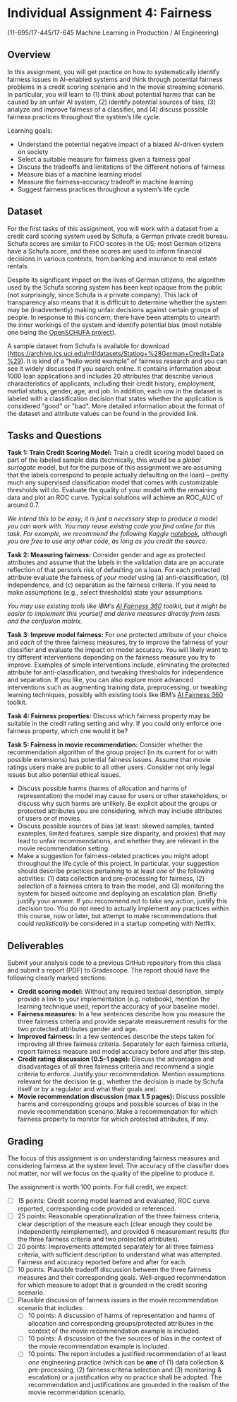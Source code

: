 # Individual Assignment 4: Fairness

(11-695/17-445/17-645 Machine Learning in Production / AI Engineering)

## Overview

In this assignment, you will get practice on how to systematically identify fairness issues in AI-enabled systems and think through potential fairness problems in a credit scoring scenario and in the movie streaming scenario. In particular, you will learn to (1) think about potential harms that can be caused by an unfair AI system, (2) identify potential sources of bias, (3) analyze and improve fairness of a classifier, and (4) discuss possible fairness practices throughout the system’s life cycle.

Learning goals:
* Understand the potential negative impact of a biased AI-driven system on society
* Select a suitable measure for fairness given a fairness goal 
* Discuss the tradeoffs and limitations of the different notions of fairness
* Measure bias of a machine learning model
* Measure the fairness–accuracy tradeoff in machine learning
* Suggest fairness practices throughout a system’s life cycle

## Dataset

For the first tasks of this assignment, you will work with a dataset from a credit card scoring system used by Schufa, a German private credit bureau. Schufa scores are similar to FICO scores in the US; most German citizens have a Schufa score, and these scores are used to inform financial decisions in various contexts, from banking and insurance to real estate rentals.

Despite its significant impact on the lives of German citizens, the algorithm used by the Schufa scoring system has been kept opaque from the public (not surprisingly, since Schufa is a private company). This lack of transparency also means that it is difficult to determine whether the system may be (inadvertently) making unfair decisions against certain groups of people. In response to this concern, there have been attempts to unearth the inner workings of the system and identify potential bias (most notable one being the [OpenSCHUFA project](https://openschufa.de/english)).

A sample dataset from Schufa is available for download (https://archive.ics.uci.edu/ml/datasets/Statlog+%28German+Credit+Data%29). It is kind of a “hello world example” of fairness research and you can see it widely discussed if you search online. It contains information about 1000 loan applications and includes 20 attributes that describe various characteristics of applicants, including their credit history, employment, martial status, gender, age, and job. In addition, each row in the dataset is labeled with a classification decision that states whether the application is considered "good" or "bad". More detailed information about the format of the dataset and attribute values can be found in the provided link.

## Tasks and Questions

**Task 1: Train Credit Scoring Model:** Train a credit scoring model based on part of the labeled sample data (technically, this would be a *global surrogate* model, but for the purpose of this assignment we are assuming that the labels correspond to people actually defaulting on the loan) – pretty much any supervised classification model that comes with customizable thresholds will do. Evaluate the quality of your model with the remaining data and plot an ROC curve. Typical solutions will achieve an ROC_AUC of around 0.7. 

*We intend this to be easy; it is just a necessary step to produce a model you can work with. You may reuse existing code you find online for this task. For example, we recommend the following Kaggle [notebook](https://www.kaggle.com/kabure/predicting-credit-risk-model-pipeline/notebook), although you are free to use any other code, as long as you credit the source.*

**Task 2: Measuring fairness:** Consider gender and age as protected attributes and assume that the labels in the validation data are an accurate reflection of that person’s risk of defaulting on a loan. For each protected attribute evaluate the fairness *of your model* using (a) anti-classification, (b) independence, and (c) separation as the fairness criteria. If you need to make assumptions (e.g., select thresholds) state your assumptions.

*You may use existing tools like IBM’s [AI Fairness 360](https://www.ibm.com/blogs/research/2018/09/ai-fairness-360/) toolkit, but it might be easier to implement this yourself and derive measures directly from tests and the confusion matrix.* 

**Task 3: Improve model fairness:** For *one* protected attribute of your choice and *each* of the three fairness measures, try to improve the fairness of your classifier and evaluate the impact on model accuracy. You will likely want to try different interventions depending on the fairness measure you try to improve. Examples of simple interventions include, eliminating the protected attribute for anti-classification, and tweaking thresholds for independence and separation. If you like, you can also explore more advanced interventions such as augmenting training data, preprocessing, or tweaking learning techniques, possibly with existing tools like IBM’s [AI Fairness 360](https://www.ibm.com/blogs/research/2018/09/ai-fairness-360/) toolkit.

**Task 4: Fairness properties:** Discuss which fairness property may be suitable in the credit rating setting and why. If you could only enforce one fairness property, which one would it be?

**Task 5: Fairness in movie recommendation:** Consider whether the recommendation algorithm of the group project (in its current for or with possible extensions) has potential fairness issues. Assume that movie ratings users make are public to all other users. Consider not only legal issues but also potential ethical issues.

* Discuss possible harms (harms of allocation and harms of representation) the model may cause for users or other stakeholders, or discuss why such harms are unlikely. Be explicit about the groups or protected attributes you are considering, which may include attributes of users or of movies.
* Discuss possible sources of bias (at least: skewed samples, tainted examples, limited features, sample size disparity, and proxies) that may lead to unfair recommendations, and whether they are relevant in the movie recommendation setting.
* Make a suggestion for fairness-related practices you might adopt throughout the life cycle of this project. In particular, your suggestion should describe practices pertaining to at least *one* of the following activities: (1) data collection and pre-processing for fairness, (2) selection of a fairness critera to train the model, and (3) monitoring the system for biased outcome and deploying an escalation plan. Briefly justify your answer. If you recommend not to take any action, justify this decision too. You do not need to actually implement any practices within this course, now or later, but attempt to make recommendations that could *realistically* be considered in a startup competing with Netflix.

## Deliverables

Submit your analysis code to a previous GitHub repository from this class and submit a report (PDF) to Gradescope. The report should have the following clearly marked sections:

* **Credit scoring model:** Without any required textual description, simply provide a link to your implementation (e.g. notebook), mention the learning technique used, report the accuracy of your baseline model.
* **Fairness measures:** In a few sentences describe how you measure the three fairness criteria and provide separate measurement results for the two protected attributes gender and age.
* **Improved fairness:** In a few sentences describe the steps taken for improving all three fairness criteria. Separately for each fairness criteria, report fairness measure and model accuracy before and after this step.
* **Credit rating discussion (0.5–1 page):** Discuss the advantages and disadvantages of all three fairness criteria and recommend a single criteria to enforce. Justify your recommendation. Mention assumptions relevant for the decision (e.g., whether the decision is made by Schufa itself or by a regulator and what their goals are).
* **Movie recommendation discussion (max 1.5 pages):** Discuss possible harms and corresponding groups and possible sources of bias in the movie recommendation scenario. Make a recommendation for which fairness property to monitor for which protected attributes, if any.

## Grading

The focus of this assignment is on understanding fairness measures and considering fairness at the system level. The accuracy of the classifier does not matter, nor will we focus on the quality of the pipeline to produce it.

The assignment is worth 100 points. For full credit, we expect:

* [ ] 15 points: Credit scoring model learned and evaluated, ROC curve reported, corresponding code provided or referenced.
* [ ] 25 points: Reasonable operationalization of the three fairness criteria, clear description of the measure each (clear enough they could be independently reimplemented), and provided 6 measurement results (for the three fairness criteria and two protected attributes).
* [ ] 20 points: Improvements attempted separately for all three fairness criteria, with sufficient description to understand what was attempted. Fairness and accuracy reported before and after for each.
* [ ] 10 points: Plausible tradeoff discussion between the three fairness measures and their corresponding goals. Well-argued recommendation for which measure to adopt that is grounded in the credit scoring scenario.
* [ ] Plausible discussion of fairness issues in the movie recommendation scenario that includes:
  * [ ] 10 points: A discussion of harms of representation and harms of allocation and corresponding groups/protected attributes in the context of the movie recommendation example is included.
  * [ ] 10 points: A discussion of the five sources of bias in the context of the movie recommendation example is included.
  * [ ] 10 points: The report includes a justified recommendation of at least *one* engineering practice (which can be **one** of (1) data collection & pre-processing, (2) fairness criteria selection and (3) monitoring & escalation) or a justification why no practice shall be adopted. The recommendation and justifications are grounded in the realism of the movie recommendation scenario.
